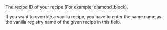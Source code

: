 The recipe ID of your recipe (For example: diamond_block).

If you want to override a vanilla recipe, you have to enter the same name as the vanilla registry name of the given recipe in this field.